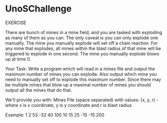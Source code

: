 # UnoSChallenge

EXERCISE 

There are bunch of mines in a mine field, and you are tasked with
exploding as many of them as you can.  The only caveat is you can
only explode one manually.  The mine you manually explode will set
off a chain reaction.  For any mine that explodes, all mines within
the blast radius of that mine will be triggered to explode in one
second.  The mine you manually explode blows up at time 0.

Your Task: Write a program which will read in a mines file and
output the maximum number of mines you can explode.  Also output
which mine you need to manually set off to explode this maximum
number.  Since there may be multiple mines that blow up a maximal
number of mines you should output all the mines that do that.

We'll provide you with:
Mines File (space separated) with values:
(x, y, r) - where x is x coordinate, y is y coordinate and r is blast radius

Example:
  1   2  53
-32  40 100
 10  15  25
-15 -15 200
